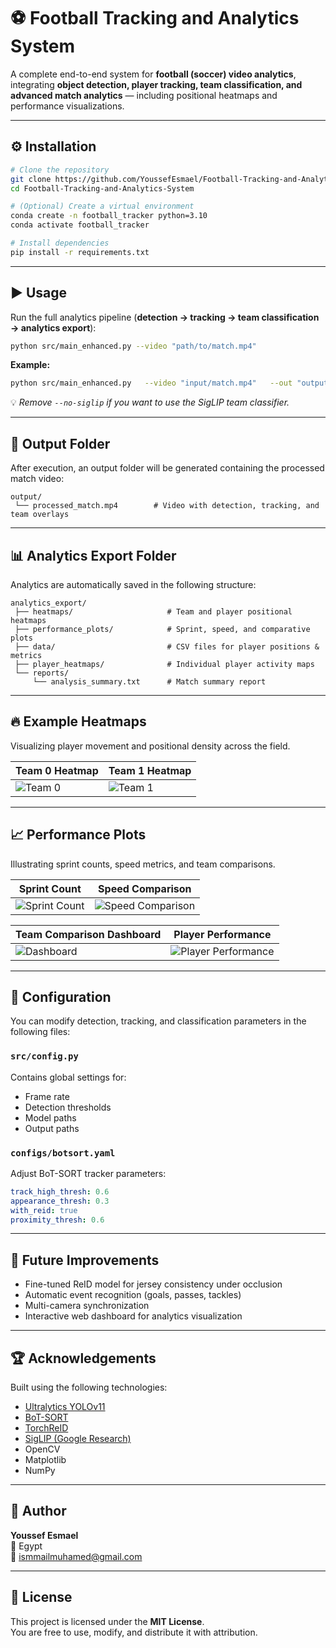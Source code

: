 # ⚽ Football Tracking and Analytics System

A complete end-to-end system for **football (soccer) video analytics**, integrating **object detection, player tracking, team classification, and advanced match analytics** — including positional heatmaps and performance visualizations.

---

## ⚙️ Installation

```bash
# Clone the repository
git clone https://github.com/YoussefEsmael/Football-Tracking-and-Analytics-System.git
cd Football-Tracking-and-Analytics-System

# (Optional) Create a virtual environment
conda create -n football_tracker python=3.10
conda activate football_tracker

# Install dependencies
pip install -r requirements.txt
```

---

## ▶️ Usage

Run the full analytics pipeline (**detection → tracking → team classification → analytics export**):

```bash
python src/main_enhanced.py --video "path/to/match.mp4"
```

**Example:**

```bash
python src/main_enhanced.py   --video "input/match.mp4"   --out "output/processed_match.mp4"   --model "models/best (4).pt"   --tracker-config "configs/botsort.yaml"   --no-siglip
```

💡 *Remove `--no-siglip` if you want to use the SigLIP team classifier.*

---

## 🎥 Output Folder

After execution, an output folder will be generated containing the processed match video:

```
output/
 └── processed_match.mp4        # Video with detection, tracking, and team overlays
```

---

## 📊 Analytics Export Folder

Analytics are automatically saved in the following structure:

```
analytics_export/
 ├── heatmaps/                     # Team and player positional heatmaps
 ├── performance_plots/            # Sprint, speed, and comparative plots
 ├── data/                         # CSV files for player positions & metrics
 ├── player_heatmaps/              # Individual player activity maps
 └── reports/
     └── analysis_summary.txt      # Match summary report
```

---

## 🔥 Example Heatmaps

Visualizing player movement and positional density across the field.

| Team 0 Heatmap | Team 1 Heatmap |
|----------------|----------------|
| ![Team 0](assets/heatmap_team0.png) | ![Team 1](assets/heatmap_team1.png) |

---

## 📈 Performance Plots

Illustrating sprint counts, speed metrics, and team comparisons.

| Sprint Count | Speed Comparison |
|---------------|-----------------|
| ![Sprint Count](assets/sprint_plot.png) | ![Speed Comparison](assets/speed_plot.png) |

| Team Comparison Dashboard | Player Performance |
|----------------------------|-------------------|
| ![Dashboard](assets/team_dashboard.png) | ![Player Performance](assets/player_performance.png) |

---

## 🧩 Configuration

You can modify detection, tracking, and classification parameters in the following files:

### `src/config.py`
Contains global settings for:
- Frame rate  
- Detection thresholds  
- Model paths  
- Output paths  

### `configs/botsort.yaml`
Adjust BoT-SORT tracker parameters:

```yaml
track_high_thresh: 0.6
appearance_thresh: 0.3
with_reid: true
proximity_thresh: 0.6
```

---

## 🧠 Future Improvements

- Fine-tuned ReID model for jersey consistency under occlusion  
- Automatic event recognition (goals, passes, tackles)  
- Multi-camera synchronization  
- Interactive web dashboard for analytics visualization  

---

## 🏆 Acknowledgements

Built using the following technologies:

- [Ultralytics YOLOv11](https://github.com/ultralytics/ultralytics)
- [BoT-SORT](https://github.com/NirAharon/BoT-SORT)
- [TorchReID](https://github.com/KaiyangZhou/deep-person-reid)
- [SigLIP (Google Research)](https://github.com/google-research/siglip)
- OpenCV  
- Matplotlib  
- NumPy  

---

## 🧾 Author

**Youssef Esmael**  
📍 Egypt  
📧 [ismmailmuhamed@gmail.com](mailto:ismmailmuhamed@gmail.com)

---

## 📜 License

This project is licensed under the **MIT License**.  
You are free to use, modify, and distribute it with attribution.
